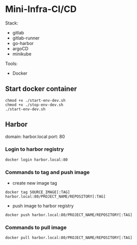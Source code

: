 # Mini-Infra-CI/CD

Stack:

- gitlab
- gitlab-runner
- go-harbor
- argoCD
- minikube

Tools:

- Docker

## Start docker container

```
chmod +x ./start-env-dev.sh
chmod +x ./stop-env-dev.sh
./start-env-dev.sh
```

## Harbor

domain: harbor.local
port: 80

### Login to harbor registry

```
docker login harbor.local:80
```

### Commands to tag and push image

- create new image tag

```
docker tag SOURCE_IMAGE[:TAG] harbor.local:80/PROJECT_NAME/REPOSITORY[:TAG]
```

- push image to harbor registry

```
docker push harbor.local:80/PROJECT_NAME/REPOSITORY[:TAG]
```

### Commands to pull image

```
docker pull harbor.local:80/PROJECT_NAME/REPOSITORY[:TAG]
```
